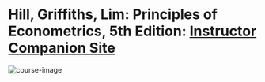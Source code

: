 # Hill, Griffiths, Lim: Principles of Econometrics, 5th Edition: [Instructor Companion Site](http://bcs.wiley.com/he-bcs/Books?action=index&bcsId=11167&itemId=1118452275)

![course-image](https://upload.wikimedia.org/wikipedia/commons/d/db/Okuns_law_differences_1948_to_mid_2011.png)
